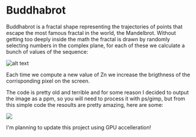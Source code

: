 # Buddhabrot
<p>Buddhabrot is a fractal shape representing the trajectories of points that escape the most famous fractal in the world, the Mandelbrot. Without getting too deeply inside the math the fractal is drawn by randomly selecting numbers in the complex plane, for each of these we calculate a bunch of values of the sequence:</p>

![alt text](https://wikimedia.org/api/rest_v1/media/math/render/svg/1a54e8358cb6b679f0936e282906d718bd34ecb3)

<p>Each time we compute a new value of Zn we increase the brigthness of the corrisponding pixel on the screen.</p>

<p>The code is pretty old and terrible and for some reason I decided to output the image as a ppm, so you will need to process it with ps/gimp, but from this simple code the resoults are pretty amazing, here are some: </p>


<img src="https://i.imgur.com/mK7CkOr.jpg">

<p>I'm planning to update this project using GPU accelleration!</p>

